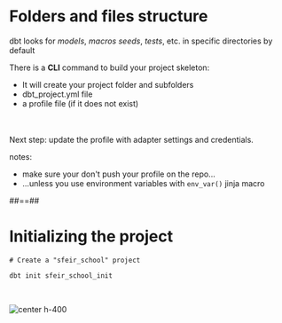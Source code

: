 <!-- .slide -->
# Folders and files structure

dbt looks for _models_, _macros_ _seeds_, _tests_, etc. in specific directories by default

There is a **CLI** command to build your project skeleton:

- It will create your project folder and subfolders
- dbt_project.yml file
- a profile file (if it does not exist)

<br/><br/>
Next step: update the profile with adapter settings and credentials.

notes:
* make sure your don't push your profile on the repo...
* ...unless you use environment variables with `env_var()` jinja macro


##==##
<!-- .slide class="with-code"-->
# Initializing the project

```bash[]
# Create a "sfeir_school" project

dbt init sfeir_school_init
```

<br/>

![center h-400](./assets/images/docs/markdown/20-project-structure/tree.png)
